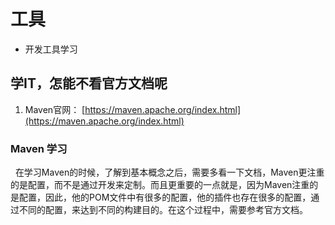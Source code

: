 # 工具
+ 开发工具学习

## 学IT，怎能不看官方文档呢
1. Maven官网： [https://maven.apache.org/index.html](https://maven.apache.org/index.html)
### Maven 学习
&nbsp;&nbsp;在学习Maven的时候，了解到基本概念之后，需要多看一下文档，Maven更注重的是配置，而不是通过开发来定制。而且更重要的一点就是，因为Maven注重的是配置，因此，他的POM文件中有很多的配置，他的插件也存在很多的配置，通过不同的配置，来达到不同的构建目的。在这个过程中，需要参考官方文档。